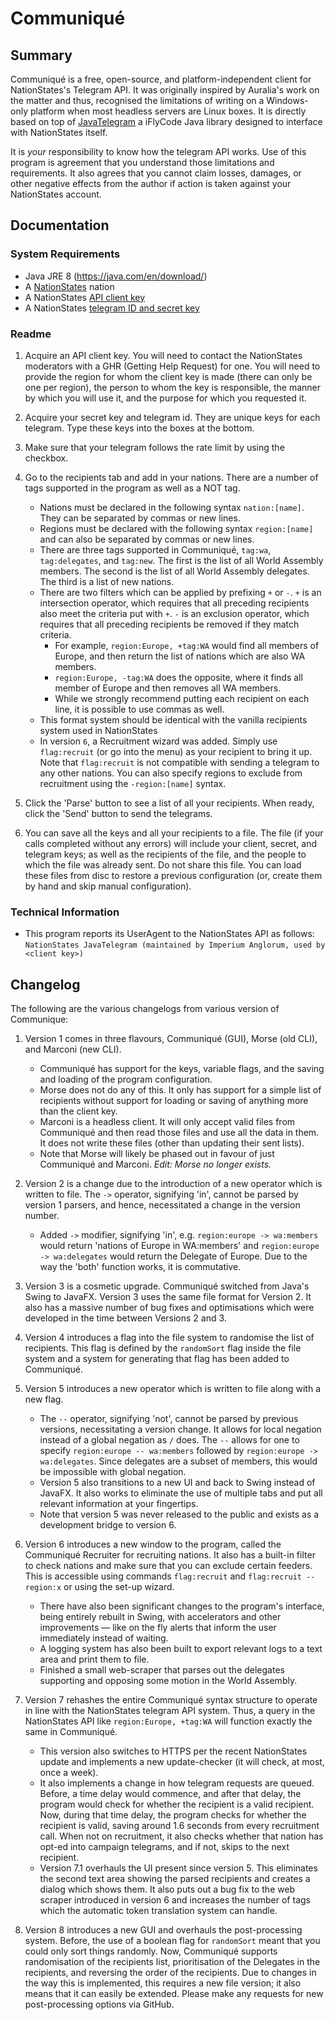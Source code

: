 # Communiqué #

## Summary ##
Communiqué is a free, open-source, and platform-independent client for NationStates's Telegram API. It was originally 
inspired by Auralia's work on the matter and thus, recognised the limitations of writing on a Windows-only platform 
when most headless servers are Linux boxes. It is directly based on top of 
[JavaTelegram](https://github.com/iFlyCode/NationStates-JavaTelegram) a iFlyCode Java library designed to interface 
with NationStates itself.

It is *your* responsibility to know how the telegram API works. Use of this program is agreement that you understand 
those limitations and requirements. It also agrees that you cannot claim losses, damages, or other negative effects 
from the author if action is taken against your NationStates account.

## Documentation ##

### System Requirements ###
* Java JRE 8 (https://java.com/en/download/)
* A [NationStates](http://www.nationstates.net) nation
* A NationStates [API client key](http://www.nationstates.net/pages/api.html#telegrams)
* A NationStates [telegram ID and secret key](http://www.nationstates.net/pages/api.html#telegrams)

### Readme ###
1. Acquire an API client key. You will need to contact the NationStates moderators with a GHR (Getting Help Request) 
for one. You will need to provide the region for whom the client key is made (there can only be one per region), the 
person to whom the key is responsible, the manner by which you will use it, and the purpose for which you requested it.

2. Acquire your secret key and telegram id. They are unique keys for each telegram. Type these keys into the boxes at 
the bottom.

3. Make sure that your telegram follows the rate limit by using the checkbox.

4. Go to the recipients tab and add in your nations. There are a number of tags supported in the program as well as a 
NOT tag.
   - Nations must be declared in the following syntax `nation:[name]`. They can be separated by commas or new lines.
   - Regions must be declared with the following syntax `region:[name]` and can also be separated by commas or new 
   lines.
   - There are three tags supported in Communiqué, `tag:wa`, `tag:delegates`, and `tag:new`. The first is the list of 
   all World Assembly members. The second is the list of all World Assembly delegates. The third is a list of new 
   nations.
   - There are two filters which can be applied by prefixing `+` or `-`. `+` is an intersection operator, which 
   requires that all preceding recipients also meet the criteria put with `+`. `-` is an exclusion operator, which 
   requires that all preceding recipients be removed if they match criteria.
     - For example, `region:Europe, +tag:WA` would find all members of Europe, and then return the list of nations 
     which are also WA members.
     - `region:Europe, -tag:WA` does the opposite, where it finds all member of Europe and then removes all WA members.
     - While we strongly recommend putting each recipient on each line, it is possible to use commas as well.
   - This format system should be identical with the vanilla recipients system used in NationStates 
   - In version `6`, a Recruitment wizard was added. Simply use `flag:recruit` (or go into the menu) as your recipient
   to bring it up. Note that `flag:recruit` is not compatible with sending a telegram to any other nations. You can also
   specify regions to exclude from recruitment using the `-region:[name]` syntax.

5. Click the 'Parse' button to see a list of all your recipients. When ready, click the 'Send' button to send the 
telegrams.

6. You can save all the keys and all your recipients to a file. The file (if your calls completed without any errors) 
will include your client, secret, and telegram keys; as well as the recipients of the file, and the people to which the 
file was already sent. Do not share this file. You can load these files from disc to restore a previous configuration 
(or, create them by hand and skip manual configuration).

### Technical Information ####
* This program reports its UserAgent to the NationStates API as follows:
	`NationStates JavaTelegram (maintained by Imperium Anglorum, used by <client key>)`

## Changelog ##
The following are the various changelogs from various version of Communique:

1. Version 1 comes in three flavours, Communiqué (GUI), Morse (old CLI), and Marconi (new CLI).
   - Communiqué has support for the keys, variable flags, and the saving and loading of the program configuration. 
   - Morse does not do any of this. It only has support for a simple list of recipients without support for loading or 
   saving of anything more than the client key. 
   - Marconi is a headless client. It will only accept valid files from Communiqué and then read those files and use 
   all the data in them. It does not write these files (other than updating their sent lists). 
   - Note that Morse will likely be phased out in favour of just Communiqué and Marconi. *Edit: Morse no longer exists.*

2. Version 2 is a change due to the introduction of a new operator which is written to file. The `->` operator, 
signifying 'in', cannot be parsed by version 1 parsers, and hence, necessitated a change in the version number.
   - Added `->` modifier, signifying 'in', e.g. `region:europe -> wa:members` would return 'nations of Europe in 
   WA:members' and `region:europe -> wa:delegates` would return the Delegate of Europe. Due to the way the 'both' 
   function works, it is commutative.

3. Version 3 is a cosmetic upgrade. Communiqué switched from Java's Swing to JavaFX. Version 3 uses the same file 
format for Version 2. It also has a massive number of bug fixes and optimisations which were developed in the time 
between Versions 2 and 3.

4. Version 4 introduces a flag into the file system to randomise the list of recipients. This flag is defined by 
the `randomSort` flag inside the file system and a system for generating that flag has been added to Communiqué. 

5. Version 5 introduces a new operator which is written to file along with a new flag. 
   - The `--` operator, signifying 'not', cannot be parsed by previous versions, necessitating a version change. It 
   allows for local negation instead of a global negation as `/` does. The `--` allows for one to specify 
   `region:europe -- wa:members` followed by `region:europe -> wa:delegates`. Since delegates are a subset of members, 
   this would be impossible with global negation.
   - Version 5 also transitions to a new UI and back to Swing instead of JavaFX. It also works to eliminate the use of 
   multiple tabs and put all relevant information at your fingertips.
   - Note that version 5 was never released to the public and exists as a development bridge to version 6.

6. Version 6 introduces a new window to the program, called the Communiqué Recruiter for recruiting nations. It also 
has a built-in filter to check nations and make sure that you can exclude certain feeders. This is accessible using 
commands `flag:recruit` and `flag:recruit -- region:x` or using the set-up wizard.
   - There have also been significant changes to the program's interface, being entirely rebuilt in Swing, with 
   accelerators and other improvements — like on the fly alerts that inform the user immediately instead of waiting.
   - A logging system has also been built to export relevant logs to a text area and print them to file.
   - Finished a small web-scraper that parses out the delegates supporting and opposing some motion in the World 
   Assembly.

7. Version 7 rehashes the entire Communiqué syntax structure to operate in line with the NationStates telegram API 
system. Thus, a query in the NationStates API like `region:Europe, +tag:WA` will function exactly the same in 
Communiqué.
   - This version also switches to HTTPS per the recent NationStates update and implements a new update-checker (it 
   will check, at most, once a week). 
   - It also implements a change in how telegram requests are queued. Before, a time delay would commence, and after 
   that delay, the program would check for whether the recipient is a valid recipient. Now, during that time delay, the 
   program checks for whether the recipient is valid, saving around 1.6 seconds from every recruitment call. When not on
   recruitment, it also checks whether that nation has opt-ed into campaign telegrams, and if not, skips to the next 
   recipient.
   - Version 7.1 overhauls the UI present since version 5. This eliminates the second text area showing the parsed 
   recipients and creates a dialog which shows them. It also puts out a bug fix to the web scraper introduced in 
   version 6 and increases the number of tags which the automatic token translation system can handle. 

8. Version 8 introduces a new GUI and overhauls the post-processing system. Before, the use of a boolean flag for
`randomSort` meant that you could only sort things randomly. Now, Communiqué supports randomisation of the recipients
list, prioritisation of the Delegates in the recipients, and reversing the order of the recipients. Due to changes in
the way this is implemented, this requires a new file version; it also means that it can easily be extended. Please make
any requests for new post-processing options via GitHub.